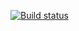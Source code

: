[![Build status](https://ci.appveyor.com/api/projects/status/3ryx67eu3u7kboed?svg=true)](https://ci.appveyor.com/project/Vasilij-jV/methods)